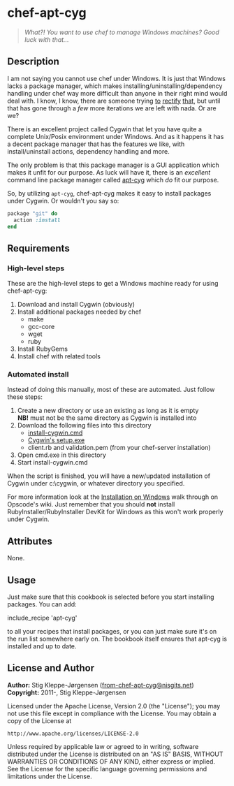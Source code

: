 chef-apt-cyg
============

> _What?! You want to use chef to manage Windows machines? Good luck with that..._

Description
-----------

I am not saying you cannot use chef under Windows. It is just that Windows lacks a package manager, which makes
installing/uninstalling/dependency handling under chef way more difficult than anyone in their right mind would deal
with. I know, I know, there are someone trying [to][1] [rectify][2] [that][3], but until that has gone through a _few_
more iterations we are left with nada. Or are we?

There is an excellent project called Cygwin that let you have quite a complete Unix/Posix environment under Windows.
And as it happens it has a decent package manager that has the features we like, with install/uninstall actions,
dependency handling and more.

The only problem is that this package manager is a GUI application which makes it unfit for our purpose. As luck will
have it, there is an _excellent_ command line package manager called [apt-cyg][4] which _do_ fit our purpose.

So, by utilizing `apt-cyg`, chef-apt-cyg makes it easy to install packages under Cygwin. Or wouldn't you say so:

```ruby
package "git" do
  action :install
end
```

Requirements
------------

### High-level steps

These are the high-level steps to get a Windows machine ready for using chef-apt-cyg:

1. Download and install Cygwin (obviously)
2. Install additional packages needed by chef
    * make
    * gcc-core
    * wget
    * ruby
3. Install RubyGems
4. Install chef with related tools

### Automated install

Instead of doing this manually, most of these are automated. Just follow these steps:

1. Create a new directory or use an existing as long as it is empty<br>
  **NB!** must not be the same directory as Cygwin is installed into
2. Download the following files into this directory
    * [install-cygwin.cmd](install-cygwin.cmd)
    * [Cygwin's setup.exe][5]
    * client.rb and validation.pem (from your chef-server installation)
3. Open cmd.exe in this directory
4. Start install-cygwin.cmd

When the script is finished, you will have a new/updated installation of Cygwin under c:\cygwin, or whatever
directory you specified.

For more information look at the [Installation on Windows][6] walk through on Opscode's wiki. Just remember that you
should **not** install RubyInstaller/RubyInstaller DevKit for Windows as this won't work properly under Cygwin.

Attributes
----------

None.

Usage
-----

Just make sure that this cookbook is selected before you start installing packages. You can add:

  include_recipe 'apt-cyg'

to all your recipes that install packages, or you can just make sure it's on the run list somewhere early on.
The bookbook itself ensures that apt-cyg is installed and up to date.

License and Author
------------------

**Author:** Stig Kleppe-Jørgensen (<from-chef-apt-cyg@nisgits.net>)<br>
**Copyright:** 2011-, Stig Kleppe-Jørgensen

Licensed under the Apache License, Version 2.0 (the "License");
you may not use this file except in compliance with the License.
You may obtain a copy of the License at

    http://www.apache.org/licenses/LICENSE-2.0

Unless required by applicable law or agreed to in writing, software
distributed under the License is distributed on an "AS IS" BASIS,
WITHOUT WARRANTIES OR CONDITIONS OF ANY KIND, either express or implied.
See the License for the specific language governing permissions and
limitations under the License.



[1]: http://coapp.org
[2]: https://github.com/chocolatey/chocolatey
[3]: http://code.google.com/p/windows-package-manager
[4]: http://code.google.com/p/apt-cyg
[5]: http://cygwin.org/setup.exe
[6]: http://wiki.opscode.com/display/chef/Installation+on+Windows

